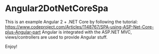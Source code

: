 # Angular2DotNetCoreSpa

This is an example Angular 2 + .NET Core by following the tutorial: https://www.codeproject.com/Articles/1148767/SPA-using-ASP-Net-Core-plus-Angular-part
Angular is integrated with the ASP.NET MVC, views/controllers are used to provide Angular stuff.

Enjoy!
